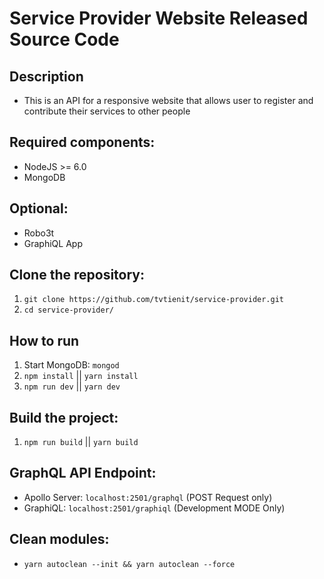 # Service Provider Website Released Source Code

## Description
+ This is an API for a responsive website that allows user to register and contribute their services to other people

## Required components:
+ NodeJS >= 6.0
+ MongoDB

## Optional:
+ Robo3t
+ GraphiQL App

## Clone the repository: 
1. `git clone https://github.com/tvtienit/service-provider.git`
2. `cd service-provider/`

## How to run
1. Start MongoDB: `mongod`
2. `npm install` || `yarn install`
3. `npm run dev` || `yarn dev`

## Build the project:
1. `npm run build` || `yarn build`

## GraphQL API Endpoint:
+ Apollo Server: `localhost:2501/graphql` (POST Request only)
+ GraphiQL: `localhost:2501/graphiql` (Development MODE Only)

## Clean modules: 
+ `yarn autoclean --init && yarn autoclean --force`